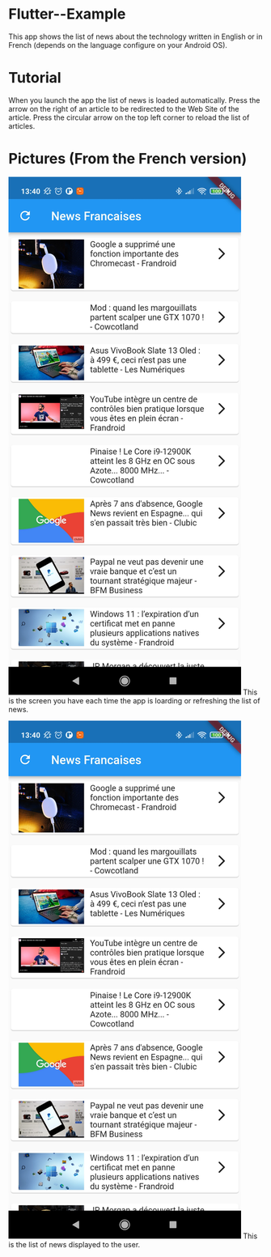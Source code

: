 # Flutter--Example
This app shows the list of news about the technology written in English or in French (depends on the language configure on your Android OS).

# Tutorial
When you launch the app the list of news is loaded automatically.
Press the arrow on the right of an article to be redirected to the Web Site of the article.
Press the circular arrow on the top left corner to reload the list of articles.

# Pictures (From the French version)

![Home screen while loarding articles](https://github.com/benjivou/Flutter--Example/blob/main/img/1636029858387.jpg)
This is the screen you have each time the app is loarding or refreshing the list of news.

![Home screen when all articles are loaded](https://github.com/benjivou/Flutter--Example/blob/main/img/1636029858387.jpg)
This is the list of news displayed to the user.
